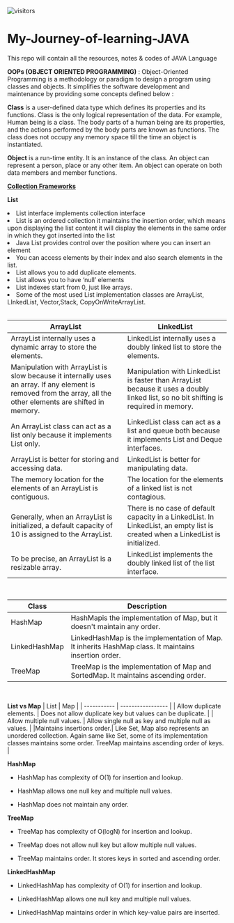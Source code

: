 <!-- ### [Connect with me 💬]  -->
![visitors](https://visitor-badge.laobi.icu/badge?page_id=rabbanimdrb.My-Journey-of-learning-JAVA)
# My-Journey-of-learning-JAVA
This repo will contain all the resources, notes &amp; codes of JAVA Language

**OOPs (OBJECT ORIENTED PROGRAMMING)** :
Object-Oriented Programming is a methodology or paradigm to design a program using classes and objects. It simplifies the software development and maintenance by providing some concepts defined below : 

**Class** is a user-defined data type which defines its properties and its functions. Class is the only logical representation of the data. For example, Human being is a class. The body parts of a human being are its properties, and the actions performed by the body parts are known as functions. The class does not occupy any memory space till the time an object is instantiated.

**Object** is a run-time entity. It is an instance of the class. An object can represent a person, place or any other item. An object can operate on both data members and member functions. 


**[Collection Frameworks](https://docs.oracle.com/javase/8/docs/technotes/guides/collections/overview.html)**

**List**
<li>List interface implements collection interface </li>
<li>List is an ordered collection it maintains the insertion order, which means upon displaying the list content it will display the elements in the same order in which  they got inserted into the list</li>
<li>Java List provides control over the position where you can insert an element</li>
<li>You can access elements by their index and also search elements in the list.</li>
<li>List allows you to add duplicate elements.</li>
<li>List allows you to have ‘null’ elements</li>
<li>List indexes start from 0, just like arrays.</li>
<li>Some of the most used List implementation classes are ArrayList, LInkedList, Vector,Stack, CopyOnWriteArrayList.</li>

<br>

| ArrayList | 	LinkedList |
| ----------- | ----------- |
| ArrayList internally uses a dynamic array to store the elements.	| LinkedList internally uses a doubly linked list to store the elements. |
| Manipulation with ArrayList is slow because it internally uses an array. If any element is removed from the array, all the other elements are shifted in memory.	| Manipulation with LinkedList is faster than ArrayList because it uses a doubly linked list, so no bit shifting is required in memory.|
| An ArrayList class can act as a list only because it implements List only.	| LinkedList class can act as a list and queue both because it implements List and Deque interfaces. |
| ArrayList is better for storing and accessing data.	 | LinkedList is better for manipulating data. |
| The memory location for the elements of an ArrayList is contiguous. |	The location for the elements of a linked list is not contagious. |
| Generally, when an ArrayList is initialized, a default capacity of 10 is assigned to the ArrayList. |	There is no case of default capacity in a LinkedList. In LinkedList, an empty list is created when a LinkedList is initialized. |
| To be precise, an ArrayList is a resizable array. |	LinkedList implements the doubly linked list of the list interface. |

<br>


|Class |	Description |
|-------| ------------|
|HashMap 	| HashMapis the implementation of Map, but it doesn't maintain any order.| 
| LinkedHashMap |	LinkedHashMap is the implementation of Map. It inherits HashMap class. It maintains insertion order. |
| TreeMap |	TreeMap is the implementation of Map and SortedMap. It maintains ascending order. |


<br>

**List vs Map**
| List                                              | Map         |
| ----------- | ----------------- |
| Allow duplicate elements.     | Does not allow duplicate key but values can be duplicate.       |
| Allow multiple null values.  | Allow single null as key and multiple null as values.        |
|Maintains insertions order.| Like Set, Map also represents an unordered collection. Again same like Set, some of its implementation classes maintains some order. TreeMap maintains ascending order of keys.  |


**HashMap**
<br>
* HashMap has complexity of O(1) for insertion and lookup.

* HashMap allows one null key and multiple null values.

* HashMap does not maintain any order.

**TreeMap**
<br>
* TreeMap has complexity of O(logN) for insertion and lookup.

* TreeMap does not allow null key but allow multiple null values.

* TreeMap maintains order. It stores keys in sorted and ascending order.

**LinkedHashMap**
<br>
* LinkedHashMap has complexity of O(1) for insertion and lookup.

* LinkedHashMap allows one null key and multiple null values.

* LinkedHashMap maintains order in which key-value pairs are inserted.

